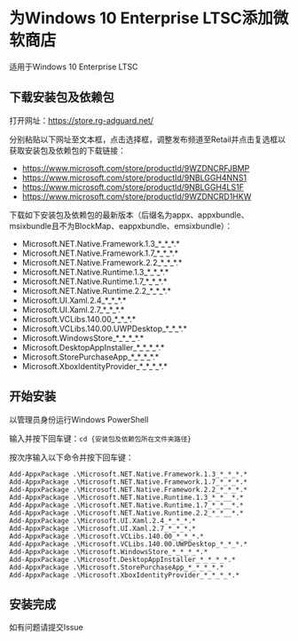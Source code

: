 # 为Windows 10 Enterprise LTSC添加微软商店
适用于Windows 10 Enterprise LTSC

## 下载安装包及依赖包
打开网址：https://store.rg-adguard.net/

分别粘贴以下网址至文本框，点击选择框，调整发布频道至Retail并点击复选框以获取安装包及依赖包的下载链接：
- https://www.microsoft.com/store/productId/9WZDNCRFJBMP
- https://www.microsoft.com/store/productId/9NBLGGH4NNS1
- https://www.microsoft.com/store/productId/9NBLGGH4LS1F
- https://www.microsoft.com/store/productId/9WZDNCRD1HKW

下载如下安装包及依赖包的最新版本（后缀名为appx、appxbundle、msixbundle且不为BlockMap、eappxbundle、emsixbundle）：
- Microsoft.NET.Native.Framework.1.3\_\*\_\*\_\*\.\*
- Microsoft.NET.Native.Framework.1.7\_\*\_\*\_\*\.\*
- Microsoft.NET.Native.Framework.2.2\_\*\_\*\_\*\.\*
- Microsoft.NET.Native.Runtime.1.3\_\*\_\*\_\*\.\*
- Microsoft.NET.Native.Runtime.1.7\_\*\_\*\_\*\.\*
- Microsoft.NET.Native.Runtime.2.2\_\*\_\*\_\*\.\*
- Microsoft.UI.Xaml.2.4\_\*\_\*\_\*\.\*
- Microsoft.UI.Xaml.2.7\_\*\_\*\_\*\.\*
- Microsoft.VCLibs.140.00\_\*\_\*\_\*\.\*
- Microsoft.VCLibs.140.00.UWPDesktop\_\*\_\*\_\*\.\*
- Microsoft.WindowsStore\_\*\_\*\_\*\_\*\.\*
- Microsoft.DesktopAppInstaller\_\*\_\*\_\*\_\*\.\*
- Microsoft.StorePurchaseApp\_\*\_\*\_\*\_\*\.\*
- Microsoft.XboxIdentityProvider\_\*\_\*\_\*\_\*\.\*

## 开始安装
以管理员身份运行Windows PowerShell

输入并按下回车键：`cd {安装包及依赖包所在文件夹路径}`

按次序输入以下命令并按下回车键：
```
Add-AppxPackage .\Microsoft.NET.Native.Framework.1.3_*_*_*.*
Add-AppxPackage .\Microsoft.NET.Native.Framework.1.7_*_*_*.*
Add-AppxPackage .\Microsoft.NET.Native.Framework.2.2_*_*_*.*
Add-AppxPackage .\Microsoft.NET.Native.Runtime.1.3_*_*__*.*
Add-AppxPackage .\Microsoft.NET.Native.Runtime.1.7_*_*__*.*
Add-AppxPackage .\Microsoft.NET.Native.Runtime.2.2_*_*__*.*
Add-AppxPackage .\Microsoft.UI.Xaml.2.4_*_*_*.*
Add-AppxPackage .\Microsoft.UI.Xaml.2.7_*_*_*.*
Add-AppxPackage .\Microsoft.VCLibs.140.00_*_*_*.*
Add-AppxPackage .\Microsoft.VCLibs.140.00.UWPDesktop_*_*_*.*
Add-AppxPackage .\Microsoft.WindowsStore_*_*_*_*.*
Add-AppxPackage .\Microsoft.DesktopAppInstaller_*_*_*_*.*
Add-AppxPackage .\Microsoft.StorePurchaseApp_*_*_*_*.*
Add-AppxPackage .\Microsoft.XboxIdentityProvider_*_*_*_*.*
```

## 安装完成
如有问题请提交Issue
